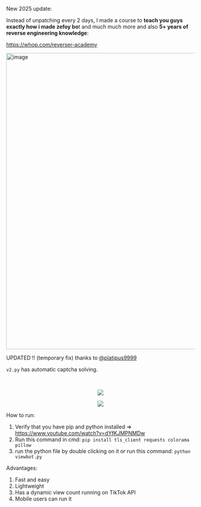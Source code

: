 New 2025 update:

Instead of unpatching every 2 days, I made a course to **teach you guys exactly how i made zefoy bo**t and much much more and also **5+ years of reverse engineering knowledge**:

https://whop.com/reverser-academy

<img width="790" alt="image" src="https://github.com/user-attachments/assets/36b54b7f-e9b7-48ce-825e-65d7dbdf0dad" />


UPDATED !! (temporary fix) thanks to [@platipus9999](https://github.com/platipus9999)

`v2.py` has automatic captcha solving.


&emsp;

<p align="center"> 
<img src="https://user-images.githubusercontent.com/98614666/218313368-e8b3613c-6639-4922-95ac-c23bbcdffdf1.png"></img>
</p>
<p align="center"> 
<img src="https://user-images.githubusercontent.com/98614666/218313369-31f5049c-0dd4-4eca-b323-cccc3436a418.png"></img>
</p>


How to run:

1. Verify that you have pip and python installed => https://www.youtube.com/watch?v=dYfKJMPNMDw
2. Run this command in cmd: `pip install tls_client requests colorama pillow`
4. run the python file by double clicking on it or run this command: `python viewbot.py`

Advantages:

1.  Fast and easy
2.  Lightweight
3.  Has a dynamic view count running on TikTok API
4.  Mobile users can run it

